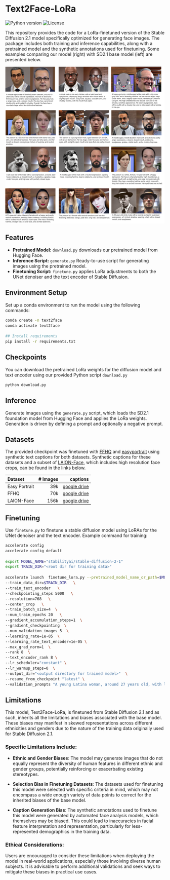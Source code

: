 # Text2Face-LoRa
![Python version](https://img.shields.io/badge/python-3.8+-blue.svg)
![License](https://img.shields.io/badge/license-MIT-green)


This repository provides the code for a LoRa-finetuned version of the Stable Diffusion 2.1 model specifically optimized 
for generating face images. The package includes both training and inference capabilities, along with a pretrained model 
and the synthetic annotations used for finetuning. Some examples comparing our model (right) with SD2.1 base model (left) are presented below.

![Alt text](examples.png)

## Features
- **Pretrained Model:** `download.py` downloads our pretrained model from Hugging Face.
- **Inference Script:** `generate.py` Ready-to-use script for generating images using the pretrained model.
- **Finetuning Script:** `finetune.py` applies LoRa adjustments to both the UNet denoiser and the text encoder of Stable Diffusion.

## Environment Setup
Set up a conda environment to run the model using the following commands:
```bash
conda create -n text2face
conda activate text2face

## Install requirements
pip install -r requirements.txt
```

## Checkpoints
You can download the pretrained LoRa weights for the diffusion model and text encoder using our provided Python script `download.py`

```bash
python download.py
```
## Inference
Generate images using the `generate.py` script, which loads the SD2.1 foundation model from Hugging Face and applies the LoRa weights. 
Generation is driven by defining a prompt and optionally a negative prompt.

## Datasets
The provided checkpoint was finetuned with [FFHQ](https://github.com/NVlabs/ffhq-dataset) and [easyportrait](https://github.com/hukenovs/easyportrait) 
using synthetic text captions for both datasets. 
Synthetic captions for these datasets and a subset of [LAION-Face](https://huggingface.co/datasets/FacePerceiver/laion-face), which includes high resolution face crops, can be found in the links below.

| Dataset       | # Images | captions |
|:--------------|------:|---------:|
| Easy Portrait         |  39k |       [google drive](https://drive.google.com/file/d/1GAYPxtn9a6M8syj_rmiQUU9qFWYJjKX0/view?usp=drive_link) |
| FFHQ        |  70k |       [google drive](https://drive.google.com/file/d/12UlvshHY42S1hA3pj6uYDIyx5HbAzT-G/view?usp=drive_link) |
| LAION-Face        |  156k |       [google drive](https://drive.google.com/file/d/1qNw9WgV_QaxZ-OKtNYpGNm4vmBNGaNsG/view?usp=drive_link) |


## Finetuning
Use `finetune.py` to finetune a stable diffusion model using LoRAs for the UNet denoiser and the text encoder. 
Example command for training:

```bash
accelerate config
accelerate config default

export MODEL_NAME="stabilityai/stable-diffusion-2-1"
export TRAIN_DIR="<root dir for training data>"

accelerate launch  finetune_lora.py --pretrained_model_name_or_path=$MODEL_NAME   \
--train_data_dir=$TRAIN_DIR   \
--train_text_encoder   \
--checkpointing_steps 5000   \
--resolution=768   \
--center_crop   \
--train_batch_size=4  \
--num_train_epochs 20   \
--gradient_accumulation_steps=1  \
--gradient_checkpointing  \
--num_validation_images 5  \
--learning_rate=1e-05  \
--learning_rate_text_encoder=1e-05 \
--max_grad_norm=1  \
--rank 8  \
--text_encoder_rank 8 \
--lr_scheduler="constant" \
--lr_warmup_steps=0  \
--output_dir="<output directory for trained model>"  \
--resume_from_checkpoint "latest" \
--validation_prompts "A young Latina woman, around 27 years old, with long hair and pale skin, expressing a mix of happiness and neutral emotions. She has fully open eyes and arched eyebrows." "The person is a 44-year-old Asian male with gray hair and a receding hairline. He has a big nose, closed mouth and is feeling a mix of anger and sadness." "A Latino Hispanic male, 22 years old, with straight hair, an oval face, and eyes fully open. His emotion is sad and partly neutral." "A white male, 28 years old, with a neutral emotion, sideburns, pale skin, little hair, an attractive appearance, a 5 o'clock shadow, and pointy nose." "A young, black, female individual with an oval face and big eyes, with a happy and partly surprised expression."
```

## Limitations

This model, Text2Face-LoRa, is finetuned from Stable Diffusion 2.1 and as such, inherits all the limitations and biases 
associated with the base model. These biases may manifest in skewed representations across different ethnicities and 
genders due to the nature of the training data originally used for Stable Diffusion 2.1.

### Specific Limitations Include:

- **Ethnic and Gender Biases**: The model may generate images that do not equally represent the diversity of human 
features in different ethnic and gender groups, potentially reinforcing or exacerbating existing stereotypes.

- **Selection Bias in Finetuning Datasets**: The datasets used for finetuning this model were selected with specific 
criteria in mind, which may not encompass a wide enough variety of data points to correct for the inherited biases of the base model.

- **Caption Generation Bias**: The synthetic annotations used to finetune this model were generated by automated 
face analysis models, which themselves may be biased. This could lead to inaccuracies in facial feature interpretation 
and representation, particularly for less-represented demographics in the training data.

### Ethical Considerations:

Users are encouraged to consider these limitations when deploying the model in real-world applications, especially 
those involving diverse human subjects. It is advisable to perform additional validations and seek ways to mitigate 
these biases in practical use cases.


